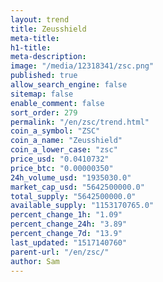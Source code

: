 ```yaml
---
layout: trend
title: Zeusshield
meta-title: 
h1-title: 
meta-description: 
image: "/media/12318341/zsc.png"
published: true
allow_search_engine: false
sitemap: false
enable_comment: false
sort_order: 279
permalink: "/en/zsc/trend.html"
coin_a_symbol: "ZSC"
coin_a_name: "Zeusshield"
coin_a_lower_case: "zsc"
price_usd: "0.0410732"
price_btc: "0.00000350"
24h_volume_usd: "1935030.0"
market_cap_usd: "5642500000.0"
total_supply: "5642500000.0"
available_supply: "1153170765.0"
percent_change_1h: "1.09"
percent_change_24h: "3.89"
percent_change_7d: "13.9"
last_updated: "1517140760"
parent-url: "/en/zsc/"
author: Sam
---
```


